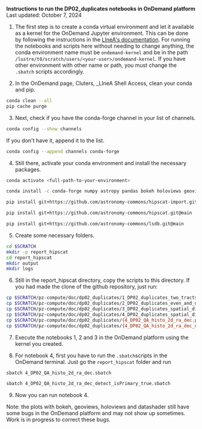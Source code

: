 **Instructions to run the DP02_duplicates notebooks in OnDemand platform**
Last updated: October 7, 2024

1. The first step is to create a conda virtual environment and let it available as a kernel for the OnDemand Jupyter environment. This can be done by following the instructions in the [LIneA's documentation](https://docs.linea.org.br/processamento/uso/openondemand.html). For running the notebooks and scripts here without needing to change anything, the conda environment name must be ```ondemand-kernel``` and be in the path ```/lustre/t0/scratch/users/<your-user>/ondemand-kernel```. If you have other environment with other name or path, you must change the ```.sbatch``` scripts accordingly.

2. In the OnDemand page, Cluters, _LIneA Shell Access, clean your conda and pip.
```bash
conda clean --all
pip cache purge
```

3. Next, check if you have the conda-forge channel in your list of channels.
```bash
conda config --show channels
```
If you don't have it, append it to the list.
```bash
conda config --append channels conda-forge
```

4. Still there, activate your conda environment and install the necessary packages.
```bash
conda activate <full-path-to-your-environment>
```
```bash
conda install -c conda-forge numpy astropy pandas bokeh holoviews geoviews cartopy datashader dask dask-jobqueue distributed psutil tables-io h5py pyogrio fastparquet ipykernel pyviz_comms jupyter_bokeh
```
```bash
pip install git+https://github.com/astronomy-commons/hipscat-import.git@main
```
```bash
pip install git+https://github.com/astronomy-commons/hipscat.git@main
```
```bash
pip install git+https://github.com/astronomy-commons/lsdb.git@main
```

5. Create some necessary folders.
```bash
cd $SCRATCH
mkdir -p report_hipscat
cd report_hipscat
mkdir output
mkdir logs
```

6. Still in the report_hipscat directory, copy the scripts to this directory. If you had made the clone of the github repository, just run:
```bash
cp $SCRATCH/pz-compute/doc/dp02_duplicates/1_DP02_duplicates_two_tracts.ipynb .
cp $SCRATCH/pz-compute/doc/dp02_duplicates/2_DP02_duplicates_even_and_odd_tracts_subsamples.ipynb .
cp $SCRATCH/pz-compute/doc/dp02_duplicates/3_DP02_duplicates_spatial_distribution.ipynb .
cp $SCRATCH/pz-compute/doc/dp02_duplicates/4_DP02_duplicates_spatial_distribution_by_hand.ipynb .
cp $SCRATCH/pz-compute/doc/dp02_duplicates/{4_DP02_QA_histo_2d_ra_dec.py,4_DP02_QA_histo_2d_ra_dec.sbatch} .
cp $SCRATCH/pz-compute/doc/dp02_duplicates/{4_DP02_QA_histo_2d_ra_dec_detect_isPrimary_true.py,4_DP02_QA_histo_2d_ra_dec_detect_isPrimary_true.sbatch} .
```

7. Execute the notebooks 1, 2 and 3 in the OnDemand platform using the kernel you created.

8. For notebook 4, first you have to run the ```.sbatch```scripts in the OnDemand terminal. Just go the ```report_hipscat``` folder and run
```bash
sbatch 4_DP02_QA_histo_2d_ra_dec.sbatch
```
```bash
sbatch 4_DP02_QA_histo_2d_ra_dec_detect_isPrimary_true.sbatch
```

9. Now you can run notebook 4.


Note: the plots with bokeh, geoviews, holoviews and datashader still have some bugs in the OnDemand platform and may not show up sometimes. Work is in progress to correct these bugs.